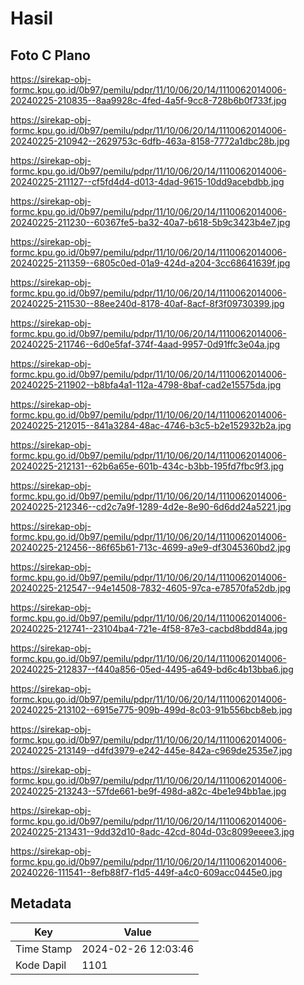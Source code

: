 # Hasil

## Foto C Plano

https://sirekap-obj-formc.kpu.go.id/0b97/pemilu/pdpr/11/10/06/20/14/1110062014006-20240225-210835--8aa9928c-4fed-4a5f-9cc8-728b6b0f733f.jpg

https://sirekap-obj-formc.kpu.go.id/0b97/pemilu/pdpr/11/10/06/20/14/1110062014006-20240225-210942--2629753c-6dfb-463a-8158-7772a1dbc28b.jpg

https://sirekap-obj-formc.kpu.go.id/0b97/pemilu/pdpr/11/10/06/20/14/1110062014006-20240225-211127--cf5fd4d4-d013-4dad-9615-10dd9acebdbb.jpg

https://sirekap-obj-formc.kpu.go.id/0b97/pemilu/pdpr/11/10/06/20/14/1110062014006-20240225-211230--60367fe5-ba32-40a7-b618-5b9c3423b4e7.jpg

https://sirekap-obj-formc.kpu.go.id/0b97/pemilu/pdpr/11/10/06/20/14/1110062014006-20240225-211359--6805c0ed-01a9-424d-a204-3cc68641639f.jpg

https://sirekap-obj-formc.kpu.go.id/0b97/pemilu/pdpr/11/10/06/20/14/1110062014006-20240225-211530--88ee240d-8178-40af-8acf-8f3f09730399.jpg

https://sirekap-obj-formc.kpu.go.id/0b97/pemilu/pdpr/11/10/06/20/14/1110062014006-20240225-211746--6d0e5faf-374f-4aad-9957-0d91ffc3e04a.jpg

https://sirekap-obj-formc.kpu.go.id/0b97/pemilu/pdpr/11/10/06/20/14/1110062014006-20240225-211902--b8bfa4a1-112a-4798-8baf-cad2e15575da.jpg

https://sirekap-obj-formc.kpu.go.id/0b97/pemilu/pdpr/11/10/06/20/14/1110062014006-20240225-212015--841a3284-48ac-4746-b3c5-b2e152932b2a.jpg

https://sirekap-obj-formc.kpu.go.id/0b97/pemilu/pdpr/11/10/06/20/14/1110062014006-20240225-212131--62b6a65e-601b-434c-b3bb-195fd7fbc9f3.jpg

https://sirekap-obj-formc.kpu.go.id/0b97/pemilu/pdpr/11/10/06/20/14/1110062014006-20240225-212346--cd2c7a9f-1289-4d2e-8e90-6d6dd24a5221.jpg

https://sirekap-obj-formc.kpu.go.id/0b97/pemilu/pdpr/11/10/06/20/14/1110062014006-20240225-212456--86f65b61-713c-4699-a9e9-df3045360bd2.jpg

https://sirekap-obj-formc.kpu.go.id/0b97/pemilu/pdpr/11/10/06/20/14/1110062014006-20240225-212547--94e14508-7832-4605-97ca-e78570fa52db.jpg

https://sirekap-obj-formc.kpu.go.id/0b97/pemilu/pdpr/11/10/06/20/14/1110062014006-20240225-212741--23104ba4-721e-4f58-87e3-cacbd8bdd84a.jpg

https://sirekap-obj-formc.kpu.go.id/0b97/pemilu/pdpr/11/10/06/20/14/1110062014006-20240225-212837--f440a856-05ed-4495-a649-bd6c4b13bba6.jpg

https://sirekap-obj-formc.kpu.go.id/0b97/pemilu/pdpr/11/10/06/20/14/1110062014006-20240225-213102--6915e775-909b-499d-8c03-91b556bcb8eb.jpg

https://sirekap-obj-formc.kpu.go.id/0b97/pemilu/pdpr/11/10/06/20/14/1110062014006-20240225-213149--d4fd3979-e242-445e-842a-c969de2535e7.jpg

https://sirekap-obj-formc.kpu.go.id/0b97/pemilu/pdpr/11/10/06/20/14/1110062014006-20240225-213243--57fde661-be9f-498d-a82c-4be1e94bb1ae.jpg

https://sirekap-obj-formc.kpu.go.id/0b97/pemilu/pdpr/11/10/06/20/14/1110062014006-20240225-213431--9dd32d10-8adc-42cd-804d-03c8099eeee3.jpg

https://sirekap-obj-formc.kpu.go.id/0b97/pemilu/pdpr/11/10/06/20/14/1110062014006-20240226-111541--8efb88f7-f1d5-449f-a4c0-609acc0445e0.jpg


## Metadata

| Key        | Value               |
| ---------- | ------------------- |
| Time Stamp | 2024-02-26 12:03:46 |
| Kode Dapil | 1101                |



